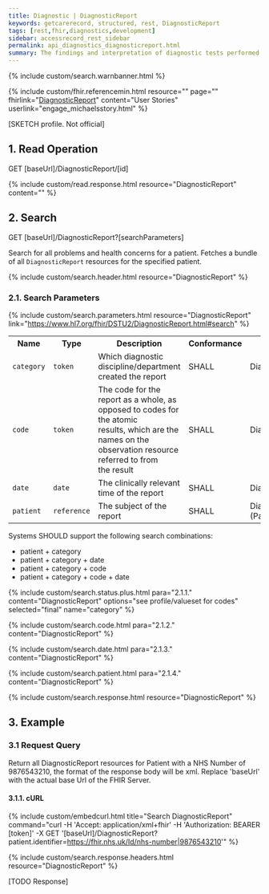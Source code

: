 ```yaml
---
title: Diagnostic | DiagnosticReport
keywords: getcarerecord, structured, rest, DiagnosticReport
tags: [rest,fhir,diagnostics,development]
sidebar: accessrecord_rest_sidebar
permalink: api_diagnostics_diagnosticreport.html
summary: The findings and interpretation of diagnostic tests performed on patients, groups of patients, devices, and locations, and/or specimens derived from these. The report includes clinical context such as requesting and provider information, and some mix of atomic results, images, textual and coded interpretations, and formatted representation of diagnostic reports.
---
```

{% include custom/search.warnbanner.html %}

{% include custom/fhir.referencemin.html resource="" page="" fhirlink="[DiagnosticReport](https://www.hl7.org/fhir/DSTU2/diagnosticreport.html)" content="User Stories" userlink="engage_michaelsstory.html" %}

[SKETCH profile. Not official]

## 1. Read Operation ##

<div markdown="span" class="alert alert-success" role="alert">
GET [baseUrl]/DiagnosticReport/[id]</div>

{% include custom/read.response.html resource="DiagnosticReport" content="" %}

## 2. Search ##

<div markdown="span" class="alert alert-success" role="alert">
GET [baseUrl]/DiagnosticReport?[searchParameters]</div>

Search for all problems and health concerns for a patient. Fetches a bundle of all `DiagnosticReport` resources for the specified patient.

{% include custom/search.header.html resource="DiagnosticReport" %}

### 2.1. Search Parameters ###

{% include custom/search.parameters.html resource="DiagnosticReport"     link="https://www.hl7.org/fhir/DSTU2/DiagnosticReport.html#search" %}

<table style="min-width:100%;width:100%">
<tr id="clinical">
    <th style="width:15%;">Name</th>
    <th style="width:15%;">Type</th>
    <th style="width:40%;">Description</th>
    <th style="width:5%;">Conformance</th>
    <th style="width:25%;">Path</th>
</tr>
<tr>
    <td><code class="highlighter-rouge">category</code></td>
    <td><code class="highlighter-rouge">token</code></td>
    <td>Which diagnostic discipline/department created the report</td>
    <td>SHALL</td>
    <td>DiagnosticReport.category</td>
</tr>
<tr>
    <td><code class="highlighter-rouge">code</code></td>
    <td><code class="highlighter-rouge">token</code></td>
    <td>The code for the report as a whole, as opposed to codes for the atomic <br> results, which are the names on the observation resource referred to from <br> the result</td>
    <td>SHALL</td>
    <td>DiagnosticReport.code</td>
</tr>
<tr>
    <td><code class="highlighter-rouge">date</code></td>
    <td><code class="highlighter-rouge">date</code></td>
    <td>The clinically relevant time of the report</td>
    <td>SHALL</td>
    <td>DiagnosticReport.effective[x]</td>
</tr>
<tr>
    <td><code class="highlighter-rouge">patient</code></td>
    <td><code class="highlighter-rouge">reference</code></td>
    <td>The subject of the report</td>
    <td>SHALL</td>
    <td>DiagnosticReport.subject <br> (Patient)</td>
</tr>
</table>

Systems SHOULD support the following search combinations:

* patient + category
* patient + category + date
* patient + category + code
* patient + category + code + date

{% include custom/search.status.plus.html para="2.1.1." content="DiagnosticReport" options="see profile/valueset for codes" selected="final" name="category" %}

{% include custom/search.code.html para="2.1.2." content="DiagnosticReport" %}

{% include custom/search.date.html para="2.1.3." content="DiagnosticReport" %}

{% include custom/search.patient.html para="2.1.4." content="DiagnosticReport" %}


{% include custom/search.response.html resource="DiagnosticReport" %}

## 3. Example ##

### 3.1 Request Query ###

Return all DiagnosticReport resources for Patient with a NHS Number of 9876543210, the format of the response body will be xml. Replace 'baseUrl' with the actual base Url of the FHIR Server.

#### 3.1.1. cURL ####

{% include custom/embedcurl.html title="Search DiagnosticReport" command="curl -H 'Accept: application/xml+fhir' -H 'Authorization: BEARER [token]' -X GET  '[baseUrl]/DiagnosticReport?patient.identifier=https://fhir.nhs.uk/Id/nhs-number|9876543210'" %}

{% include custom/search.response.headers.html resource="DiagnosticReport" %}

[TODO Response]
